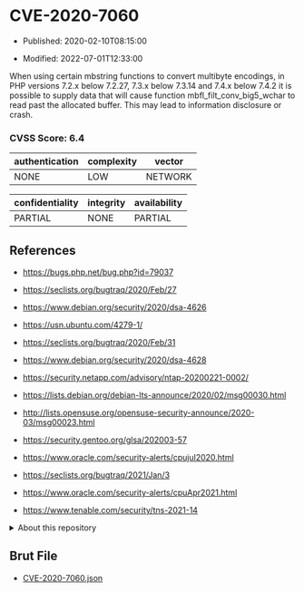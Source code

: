 # CVE-2020-7060

- Published: 2020-02-10T08:15:00

- Modified: 2022-07-01T12:33:00

When using certain mbstring functions to convert multibyte encodings, in PHP versions 7.2.x below 7.2.27, 7.3.x below 7.3.14 and 7.4.x below 7.4.2 it is possible to supply data that will cause function mbfl_filt_conv_big5_wchar to read past the allocated buffer. This may lead to information disclosure or crash.

### CVSS Score: **6.4**

| authentication | complexity | vector |
| --- | --- | --- |
| NONE | LOW | NETWORK |

| confidentiality | integrity | availability |
| --- | --- | --- |
| PARTIAL | NONE | PARTIAL |

## References

* https://bugs.php.net/bug.php?id=79037

* https://seclists.org/bugtraq/2020/Feb/27

* https://www.debian.org/security/2020/dsa-4626

* https://usn.ubuntu.com/4279-1/

* https://seclists.org/bugtraq/2020/Feb/31

* https://www.debian.org/security/2020/dsa-4628

* https://security.netapp.com/advisory/ntap-20200221-0002/

* https://lists.debian.org/debian-lts-announce/2020/02/msg00030.html

* http://lists.opensuse.org/opensuse-security-announce/2020-03/msg00023.html

* https://security.gentoo.org/glsa/202003-57

* https://www.oracle.com/security-alerts/cpujul2020.html

* https://seclists.org/bugtraq/2021/Jan/3

* https://www.oracle.com/security-alerts/cpuApr2021.html

* https://www.tenable.com/security/tns-2021-14

<details>
<summary>About this repository</summary> 

  This repository is part of the project [Live Hack CVE](https://github.com/Live-Hack-CVE). Main website can be found [www.live-hack.org](https://www.live-hack.org) 
  
  Made by [Sn0wAlice](https://github.com/Sn0wAlice) for the people that care about security and need to have a feed of the latest CVEs. Hope you enjoy it, don't forget to star the repo and follow me on [Twitter](https://twitter.com/Sn0wAlice) and [Github](https://github.com/Sn0wAlice). And that is my [personnal website](https://www.alice-snow.me/)

  - [Home Page](https://github.com/Live-Hack-CVE)
  - [Framework](https://github.com/Live-Hack-CVE/cve-framework)
  - [CVE database](https://github.com/Live-Hack-CVE/full_database)
  - [Changelog](https://github.com/Live-Hack-CVE/Changelog)
</details>

## Brut File

* [CVE-2020-7060.json](https://raw.githubusercontent.com/Live-Hack-CVE/full_database/main/cves/2020/CVE-2020-7060.json)


